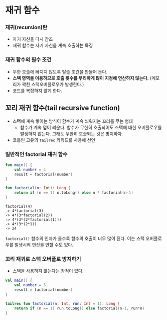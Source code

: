 # 재귀 함수

### 재귀(recursion)란
- 자기 자신을 다시 참조
- 재귀 함수는 자기 자신을 계속 호출하는 특징
### 재귀 함수의 필수 조건
- 무한 호출에 빠지지 않도록 탈출 조건을 만들어 둔다.
- **스택 영역을 이용하므로 호출 횟수를 무리하게 많이 지정해 연산하지 않는다.** (메모리가 꽉찬 스택오버플로우가 발생한다.)
- 코드를 복잡하지 않게 한다.

## 꼬리 재귀 함수(tail recursive function)
- 스택에 계속 쌓이는 방식이 함수가 계속 씌워지는 꼬리를 무는 형태
    - 함수가 계속 덮어 씌운다. 함수가 무한히 호출되어도 스택에 대한 오버플로우를 발생하지 않는다. 그래도 무한히 호출되는 것은 방지하자. 
- 코틀린 고유의 `tailrec` 키워드를 사용해 선언


### 일반적인 factorial 재귀 함수
```kotlin
fun main() {
    val number = 4
    result = factorial(number)
}

fun factorial(n: Int): Long {
    return if (n == 1) n.toLong() else n * factorial(n-1)
}
```
```
factorial(4)
-> 4*factorial(3)
-> 4*(3*factorial(2))
-> 4*(3*(2*factorial(1)))
-> 4*(3*(2*1))
-> 24
```
`factorial()` 함수의 인자가 클수록 함수의 호출이 너무 많이 된다. 이는 스택 오버플로우를 발생시켜 연산을 안할 수도 있다.. 
### 꼬리 재귀로 스택 오버플로 방지하기
- 스택을 사용하지 않는다는 장점이 있다.
```kotlin
val main() {
    val number = 5
    result = factorial(number)
}

tailrec fun factorial(n: Int, run: Int = 1): Long {
    return if (n == 1) run.toLong() else factorial(n-1, run*n)
}
```